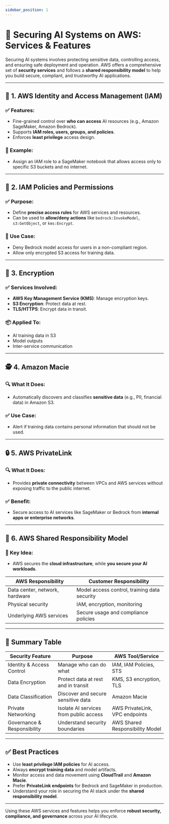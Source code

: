 ```yaml
---
sidebar_position: 1
---
```


# 🔐 Securing AI Systems on AWS: Services & Features

Securing AI systems involves protecting sensitive data, controlling access, and ensuring safe deployment and operation. AWS offers a comprehensive set of **security services** and follows a **shared responsibility model** to help you build secure, compliant, and trustworthy AI applications.

---

## 🔑 1. AWS Identity and Access Management (IAM)

### ✅ Features:
- Fine-grained control over **who can access** AI resources (e.g., Amazon SageMaker, Amazon Bedrock).
- Supports **IAM roles, users, groups, and policies**.
- Enforces **least privilege** access design.

### 📌 Example:
- Assign an IAM role to a SageMaker notebook that allows access only to specific S3 buckets and no internet.

---

## 🧾 2. IAM Policies and Permissions

### ✅ Purpose:
- Define **precise access rules** for AWS services and resources.
- Can be used to **allow/deny actions** like `bedrock:InvokeModel`, `s3:GetObject`, or `kms:Encrypt`.

### 🔐 Use Case:
- Deny Bedrock model access for users in a non-compliant region.
- Allow only encrypted S3 access for training data.

---

## 🔐 3. Encryption

### ✅ Services Involved:
- **AWS Key Management Service (KMS)**: Manage encryption keys.
- **S3 Encryption**: Protect data at rest.
- **TLS/HTTPS**: Encrypt data in transit.

### 📦 Applied To:
- AI training data in S3
- Model outputs
- Inter-service communication

---

## 🕵️ 4. Amazon Macie

### 🔍 What It Does:
- Automatically discovers and classifies **sensitive data** (e.g., PII, financial data) in Amazon S3.

### ✅ Use Case:
- Alert if training data contains personal information that should not be used.

---

## 🔒 5. AWS PrivateLink

### 🔍 What It Does:
- Provides **private connectivity** between VPCs and AWS services without exposing traffic to the public internet.

### ✅ Benefit:
- Secure access to AI services like SageMaker or Bedrock from **internal apps or enterprise networks**.

---

## 🤝 6. AWS Shared Responsibility Model

### 🧠 Key Idea:
- AWS secures the **cloud infrastructure**, while **you secure your AI workloads**.

| AWS Responsibility             | Customer Responsibility                      |
| ------------------------------ | -------------------------------------------- |
| Data center, network, hardware | Model access control, training data security |
| Physical security              | IAM, encryption, monitoring                  |
| Underlying AWS services        | Secure usage and compliance policies         |

---

## 🧩 Summary Table

| Security Feature            | Purpose                                | AWS Tool/Service                |
| --------------------------- | -------------------------------------- | ------------------------------- |
| Identity & Access Control   | Manage who can do what                 | IAM, IAM Policies, STS          |
| Data Encryption             | Protect data at rest and in transit    | KMS, S3 encryption, TLS         |
| Data Classification         | Discover and secure sensitive data     | Amazon Macie                    |
| Private Networking          | Isolate AI services from public access | AWS PrivateLink, VPC endpoints  |
| Governance & Responsibility | Understand security boundaries         | AWS Shared Responsibility Model |

---

## ✅ Best Practices

- Use **least privilege IAM policies** for AI access.
- Always **encrypt training data** and model artifacts.
- Monitor access and data movement using **CloudTrail** and **Amazon Macie**.
- Prefer **PrivateLink endpoints** for Bedrock and SageMaker in production.
- Understand your role in securing the AI stack under the **shared responsibility model**.

---

Using these AWS services and features helps you enforce **robust security, compliance, and governance** across your AI lifecycle.
